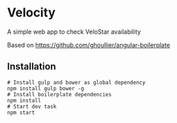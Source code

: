 # Velocity

A simple web app to check VeloStar availability

Based on https://github.com/ghoullier/angular-boilerplate


## Installation

```
# Install gulp and bower as global dependency
npm install gulp bower -g
# Install boilerplate dependencies
npm install
# Start dev task
npm start
```
